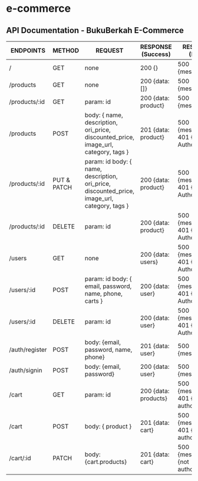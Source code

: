 # e-commerce

## API Documentation - BukuBerkah E-Commerce

| ENDPOINTS      | METHOD      | REQUEST                                                                                         | RESPONSE (Success)   | RESPONSE (Error)                   |
|----------------|-------------|-------------------------------------------------------------------------------------------------|----------------------|------------------------------------|
| /              | GET         | none                                                                                            | 200 {}               | 500 {message}                      |
| /products      | GET         | none                                                                                            | 200 {data: []}       | 500 {message}                      |
| /products/:id  | GET         | param: id                                                                                       | 200 {data: product}  | 500 {message}                      |
| /products      | POST        | body:  {  name, description, ori_price, discounted_price, image_url, category, tags   }         | 201 {data: product}  | 500 {message} 401 {Not Authorized} |
| /products/:id  | PUT & PATCH | param: id body: {   name, description, ori_price, discounted_price, image_url, category, tags } | 200 {data: product}  | 500 {message} 401 {Not Authorized} |
| /products/:id  | DELETE      | param: id                                                                                       | 200 {data: product}  | 500 {message} 401 {Not Authorized} |
| /users         | GET         | none                                                                                            | 200 {data: users}    | 500 {message} 401 {Not Authorized} |
| /users/:id     | POST        |  param: id body: { email, password, name, phone, carts }                                        | 200 {data: user}     | 500 {message} 401 {Not Authorized} |
| /users/:id     | DELETE      | param: id                                                                                       | 200 {data: user}     | 500 {message} 401 {Not Authorized} |
| /auth/register | POST        | body: {email, password, name, phone}                                                            | 201 {data: user}     | 500 {message}                      |
| /auth/signin   | POST        | body: {email, password}                                                                         | 200 {data: user}     | 500 {message}                      |
| /cart          | GET         | param: id                                                                                       | 200 {data: products} | 500 {message} 401 {not authorized} |
| /cart          | POST        | body: { product }                                                                               | 201 {data: cart}     | 500 {message} 401 {not authorized} |
| /cart/:id      | PATCH       | body: {cart.products}                                                                           | 201 {data: cart}     | 500 {message}401 {not authorized}  |